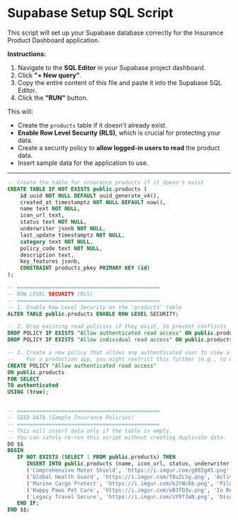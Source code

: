 # Supabase Setup SQL Script

This script will set up your Supabase database correctly for the Insurance Product Dashboard application.

**Instructions:**

1.  Navigate to the **SQL Editor** in your Supabase project dashboard.
2.  Click **"+ New query"**.
3.  Copy the entire content of this file and paste it into the Supabase SQL Editor.
4.  Click the **"RUN"** button.

This will:
- Create the `products` table if it doesn't already exist.
- **Enable Row Level Security (RLS)**, which is crucial for protecting your data.
- Create a security policy to **allow logged-in users to read** the product data.
- Insert sample data for the application to use.

---

```sql
-- Create the table for insurance products if it doesn't exist
CREATE TABLE IF NOT EXISTS public.products (
    id uuid NOT NULL DEFAULT uuid_generate_v4(),
    created_at timestamptz NOT NULL DEFAULT now(),
    name text NOT NULL,
    icon_url text,
    status text NOT NULL,
    underwriter jsonb NOT NULL,
    last_update timestamptz NOT NULL,
    category text NOT NULL,
    policy_code text NOT NULL,
    description text,
    key_features jsonb,
    CONSTRAINT products_pkey PRIMARY KEY (id)
);

-- =============================================
-- ROW LEVEL SECURITY (RLS)
-- =============================================
-- 1. Enable Row Level Security on the 'products' table
ALTER TABLE public.products ENABLE ROW LEVEL SECURITY;

-- 2. Drop existing read policies if they exist, to prevent conflicts
DROP POLICY IF EXISTS "Allow authenticated read access" ON public.products;
DROP POLICY IF EXISTS "Allow individual read access" ON public.products; -- old policy name

-- 3. Create a new policy that allows any authenticated user to view all products.
--    For a production app, you might restrict this further (e.g., to users of a certain role).
CREATE POLICY "Allow authenticated read access"
ON public.products
FOR SELECT
TO authenticated
USING (true);


-- =============================================
-- SEED DATA (Sample Insurance Policies)
-- =============================================
-- This will insert data only if the table is empty.
-- You can safely re-run this script without creating duplicate data.
DO $$
BEGIN
   IF NOT EXISTS (SELECT 1 FROM public.products) THEN
      INSERT INTO public.products (name, icon_url, status, underwriter, last_update, category, policy_code, description, key_features) VALUES
      ('Comprehensive Motor Shield', 'https://i.imgur.com/g892g4S.png', 'Active', '{"name": "Alice Johnson", "email": "alice.j@example.com"}', '2024-05-20T10:00:00Z', 'Motor', 'MOT-001', 'All-in-one motor insurance covering accidents, theft, and third-party liability with roadside assistance.', '["24/7 Roadside Assistance", "Zero Depreciation Cover", "Theft Protection"]'),
      ('Global Health Guard', 'https://i.imgur.com/f8u2L5g.png', 'Active', '{"name": "Bob Williams", "email": "bob.w@example.com"}', '2024-05-18T14:30:00Z', 'Medical', 'MED-001', 'Comprehensive international health coverage for individuals and families, including hospitalization and critical illness.', '["Worldwide Coverage", "Cashless Hospitalization", "Maternity Benefits"]'),
      ('Marine Cargo Protect', 'https://i.imgur.com/k2tNc6b.png', 'Pilot', '{"name": "Charlie Brown", "email": "charlie.b@example.com"}', '2024-05-15T09:00:00Z', 'Marine', 'MAR-001', 'Specialized insurance for goods in transit over sea, protecting against loss or damage during shipment.', '["Port to Port Coverage", "War and Strike Risk Cover", "Container Protection"]'),
      ('Happy Paws Pet Care', 'https://i.imgur.com/eB3fD3v.png', 'In Review', '{"name": "Diana Miller", "email": "diana.m@example.com"}', '2024-05-21T11:00:00Z', 'Pet', 'PET-001', 'Complete health insurance for pets, covering veterinary visits, surgeries, and routine check-ups.', '["Accident and Illness Cover", "Vaccination and Wellness", "Lost Pet Assistance"]'),
      ('Legacy Travel Secure', 'https://i.imgur.com/zY9f3aN.png', 'Discontinued', '{"name": "Eve Davis", "email": "eve.d@example.com"}', '2023-12-01T18:00:00Z', 'Medical', 'MED-000', 'Older travel insurance product that has been replaced by the Global Health Guard policy.', '["Trip Cancellation", "Baggage Loss", "Emergency Medical"]');
   END IF;
END $$;
```